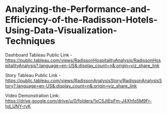 # Analyzing-the-Performance-and-Efficiency-of-the-Radisson-Hotels-Using-Data-Visualization-Techniques


Dashboard Tableau Public Link - https://public.tableau.com/views/RadissonHospitalityAnalysis/RadissonHospitalityAnalysis?:language=en-US&:display_count=n&:origin=viz_share_link

Story Tableau Public Link - https://public.tableau.com/views/RadissonAnalysisStory/RadissonAnalysisStory?:language=en-US&:display_count=n&:origin=viz_share_link

Video Demonstration Link: https://drive.google.com/drive/u/0/folders/1xCSJtEpFm-J4Xhfq5M9Fr-hd_UNY-rvK

